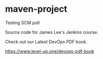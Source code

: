 # maven-project
Testing SCM poll

Source code for James Lee's Jenkins course.

Check out our Latest DevOps PDF book.

https://www.level-up.one/devops-pdf-book

